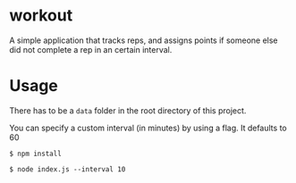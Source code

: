 # workout

A simple application that tracks reps, and assigns points if someone else did not complete a rep in an certain interval.

# Usage

There has to be a `data` folder in the root directory of this project.

You can specify a custom interval (in minutes) by using a flag. It defaults to 60

`$ npm install`

`$ node index.js --interval 10`
